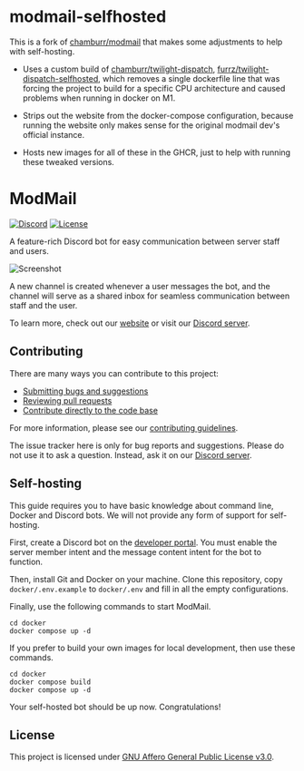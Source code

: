 # modmail-selfhosted

This is a fork of [chamburr/modmail](https://github.com/chamburr/modmail) that makes some adjustments to help with self-hosting.

 - Uses a custom build of [chamburr/twilight-dispatch](https://github.com/chamburr/twilight-dispatch/), [furrz/twilight-dispatch-selfhosted](https://github.com/furrz/twilight-dispatch-selfhosted), which removes a single dockerfile line that was forcing the project to build for a specific CPU architecture and caused problems when running in docker on M1.

 - Strips out the website from the docker-compose configuration, because running the website only makes sense for the original modmail dev's official instance.

 - Hosts new images for all of these in the GHCR, just to help with running these tweaked versions.

# ModMail

[![Discord](https://discord.com/api/guilds/576016832956334080/widget.png)][discord]
[![License](https://img.shields.io/github/license/chamburr/modmail.svg)](LICENSE)

A feature-rich Discord bot for easy communication between server staff and users.

![Screenshot](https://user-images.githubusercontent.com/42373024/194307657-9a146d26-c5ac-4138-8428-a78d2cacf6a6.png)

A new channel is created whenever a user messages the bot, and the channel will serve as a shared
inbox for seamless communication between staff and the user.

To learn more, check out our [website](https://modmail.xyz) or visit our [Discord server][discord].

## Contributing

There are many ways you can contribute to this project:

- [Submitting bugs and suggestions](https://github.com/chamburr/modmail/issues)
- [Reviewing pull requests](https://github.com/chamburr/modmail/pulls)
- [Contribute directly to the code base](https://github.com/chamburr/modmail/pulls)

For more information, please see our [contributing guidelines](CONTRIBUTING.md).

The issue tracker here is only for bug reports and suggestions. Please do not use it to ask a
question. Instead, ask it on our [Discord server][discord].

## Self-hosting

This guide requires you to have basic knowledge about command line, Docker and Discord bots. We
will not provide any form of support for self-hosting.

First, create a Discord bot on the [developer portal](https://discord.com/developers). You must
enable the server member intent and the message content intent for the bot to function.

Then, install Git and Docker on your machine. Clone this repository, copy `docker/.env.example` to
`docker/.env` and fill in all the empty configurations.

Finally, use the following commands to start ModMail.

```
cd docker
docker compose up -d
```

If you prefer to build your own images for local development, then use these commands.

```
cd docker
docker compose build
docker compose up -d
```

Your self-hosted bot should be up now. Congratulations!

## License

This project is licensed under [GNU Affero General Public License v3.0](LICENSE).

[discord]: https://discord.gg/wjWJwJB
